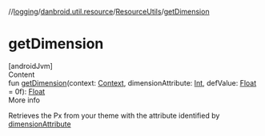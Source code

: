 //[logging](../../../index.md)/[danbroid.util.resource](../index.md)/[ResourceUtils](index.md)/[getDimension](get-dimension.md)



# getDimension  
[androidJvm]  
Content  
fun [getDimension](get-dimension.md)(context: [Context](https://developer.android.com/reference/kotlin/android/content/Context.html), dimensionAttribute: [Int](https://kotlinlang.org/api/latest/jvm/stdlib/kotlin/-int/index.html), defValue: [Float](https://kotlinlang.org/api/latest/jvm/stdlib/kotlin/-float/index.html) = 0f): [Float](https://kotlinlang.org/api/latest/jvm/stdlib/kotlin/-float/index.html)  
More info  


Retrieves the Px from your theme with the attribute identified by [dimensionAttribute](get-dimension.md)

  



